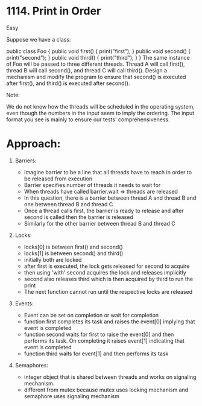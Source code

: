 # 1114. Print in Order

Easy

Suppose we have a class:

public class Foo {
  public void first() { print("first"); }
  public void second() { print("second"); }
  public void third() { print("third"); }
}
The same instance of Foo will be passed to three different threads. Thread A will call first(), thread B will call second(), and thread C will call third(). Design a mechanism and modify the program to ensure that second() is executed after first(), and third() is executed after second().

Note:

We do not know how the threads will be scheduled in the operating system, even though the numbers in the input seem to imply the ordering. The input format you see is mainly to ensure our tests' comprehensiveness.

# Approach:
1. Barriers: 
    - Imagine barrier to be a line that all threads have to reach in order to be released from execution
    - Barrier specifies number of threads it needs to wait for 
    - When threads have called barrier.wait => threads are released
    - In this question, there is a barrier between thread A and thread B and one between thread B and thread C 
    - Once a thread calls first, the barrier is ready to release and after second is called then the barrier is released
    - Similarly for the other barrier between thread B and thread C

2. Locks:
    - locks[0] is between first() and second()
    - locks[1] is between second() and third()
    - initially both are locked 
    - after first is executed, the lock gets released for second to acquire
    - then using 'with' second acquires the lock and releases implicitly
    - second also releases third which is then acquired by third to run the print
    - The next function cannot run until the respective locks are released

3. Events:
    - Event can be set on completion or wait for completion
    - function first completes its task and raises the event[0] implying that event is completed
    - function second waits for first to raise the event[0] and then performs its task. On completing it raises event[1] indicating that event is completed
    - function third waits for event[1] and then performs its task

4. Semaphores:
    - integer object that is shared between threads and works on signaling mechanism.
    - different from mutex because mutex uses locking mechanism and semaphore uses signaling mechanism
